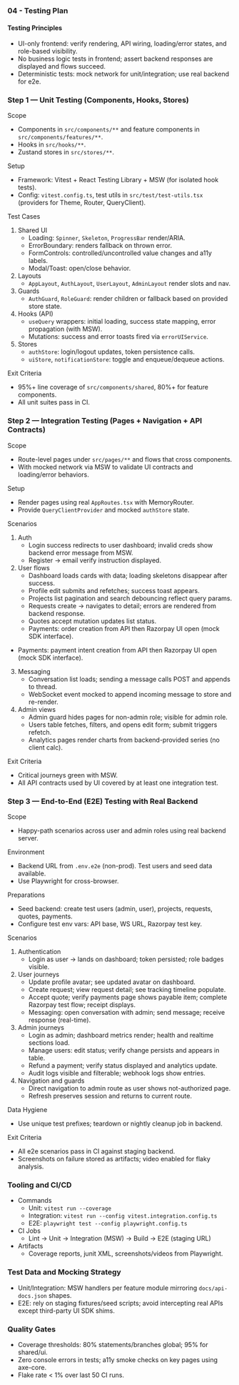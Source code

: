 ### 04 - Testing Plan


#### Testing Principles
- UI-only frontend: verify rendering, API wiring, loading/error states, and role-based visibility.
- No business logic tests in frontend; assert backend responses are displayed and flows succeed.
- Deterministic tests: mock network for unit/integration; use real backend for e2e.


### Step 1 — Unit Testing (Components, Hooks, Stores)

Scope
- Components in `src/components/**` and feature components in `src/components/features/**`.
- Hooks in `src/hooks/**`.
- Zustand stores in `src/stores/**`.

Setup
- Framework: Vitest + React Testing Library + MSW (for isolated hook tests).
- Config: `vitest.config.ts`, test utils in `src/test/test-utils.tsx` (providers for Theme, Router, QueryClient).

Test Cases
1. Shared UI
   - Loading: `Spinner`, `Skeleton`, `ProgressBar` render/ARIA.
   - ErrorBoundary: renders fallback on thrown error.
   - FormControls: controlled/uncontrolled value changes and a11y labels.
   - Modal/Toast: open/close behavior.
2. Layouts
   - `AppLayout`, `AuthLayout`, `UserLayout`, `AdminLayout` render slots and nav.
3. Guards
   - `AuthGuard`, `RoleGuard`: render children or fallback based on provided store state.
4. Hooks (API)
   - `useQuery` wrappers: initial loading, success state mapping, error propagation (with MSW).
   - Mutations: success and error toasts fired via `errorUIService`.
5. Stores
   - `authStore`: login/logout updates, token persistence calls.
   - `uiStore`, `notificationStore`: toggle and enqueue/dequeue actions.

Exit Criteria
- 95%+ line coverage of `src/components/shared`, 80%+ for feature components.
- All unit suites pass in CI.


### Step 2 — Integration Testing (Pages + Navigation + API Contracts)

Scope
- Route-level pages under `src/pages/**` and flows that cross components.
- With mocked network via MSW to validate UI contracts and loading/error behaviors.

Setup
- Render pages using real `AppRoutes.tsx` with MemoryRouter.
- Provide `QueryClientProvider` and mocked `authStore` state.

Scenarios
1. Auth
   - Login success redirects to user dashboard; invalid creds show backend error message from MSW.
   - Register → email verify instruction displayed.
2. User flows
   - Dashboard loads cards with data; loading skeletons disappear after success.
   - Profile edit submits and refetches; success toast appears.
   - Projects list pagination and search debouncing reflect query params.
   - Requests create → navigates to detail; errors are rendered from backend response.
   - Quotes accept mutation updates list status.
   - Payments: order creation from API then Razorpay UI open (mock SDK interface).
 - Payments: payment intent creation from API then Razorpay UI open (mock SDK interface).
3. Messaging
   - Conversation list loads; sending a message calls POST and appends to thread.
   - WebSocket event mocked to append incoming message to store and re-render.
4. Admin views
   - Admin guard hides pages for non-admin role; visible for admin role.
   - Users table fetches, filters, and opens edit form; submit triggers refetch.
   - Analytics pages render charts from backend-provided series (no client calc).

Exit Criteria
- Critical journeys green with MSW.
- All API contracts used by UI covered by at least one integration test.


### Step 3 — End-to-End (E2E) Testing with Real Backend

Scope
- Happy-path scenarios across user and admin roles using real backend server.

Environment
- Backend URL from `.env.e2e` (non-prod). Test users and seed data available.
- Use Playwright for cross-browser.

Preparations
- Seed backend: create test users (admin, user), projects, requests, quotes, payments.
- Configure test env vars: API base, WS URL, Razorpay test key.

Scenarios
1. Authentication
   - Login as user → lands on dashboard; token persisted; role badges visible.
2. User journeys
   - Update profile avatar; see updated avatar on dashboard.
   - Create request; view request detail; see tracking timeline populate.
   - Accept quote; verify payments page shows payable item; complete Razorpay test flow; receipt displays.
   - Messaging: open conversation with admin; send message; receive response (real-time).
3. Admin journeys
   - Login as admin; dashboard metrics render; health and realtime sections load.
   - Manage users: edit status; verify change persists and appears in table.
   - Refund a payment; verify status displayed and analytics update.
   - Audit logs visible and filterable; webhook logs show entries.
4. Navigation and guards
   - Direct navigation to admin route as user shows not-authorized page.
   - Refresh preserves session and returns to current route.

Data Hygiene
- Use unique test prefixes; teardown or nightly cleanup job in backend.

Exit Criteria
- All e2e scenarios pass in CI against staging backend.
- Screenshots on failure stored as artifacts; video enabled for flaky analysis.


### Tooling and CI/CD
- Commands
  - Unit: `vitest run --coverage`
  - Integration: `vitest run --config vitest.integration.config.ts`
  - E2E: `playwright test --config playwright.config.ts`
- CI Jobs
  - Lint → Unit → Integration (MSW) → Build → E2E (staging URL)
- Artifacts
  - Coverage reports, junit XML, screenshots/videos from Playwright.


### Test Data and Mocking Strategy
- Unit/Integration: MSW handlers per feature module mirroring `docs/api-docs.json` shapes.
- E2E: rely on staging fixtures/seed scripts; avoid intercepting real APIs except third-party UI SDK shims.


### Quality Gates
- Coverage thresholds: 80% statements/branches global; 95% for shared/ui.
- Zero console errors in tests; a11y smoke checks on key pages using axe-core.
- Flake rate < 1% over last 50 CI runs.

